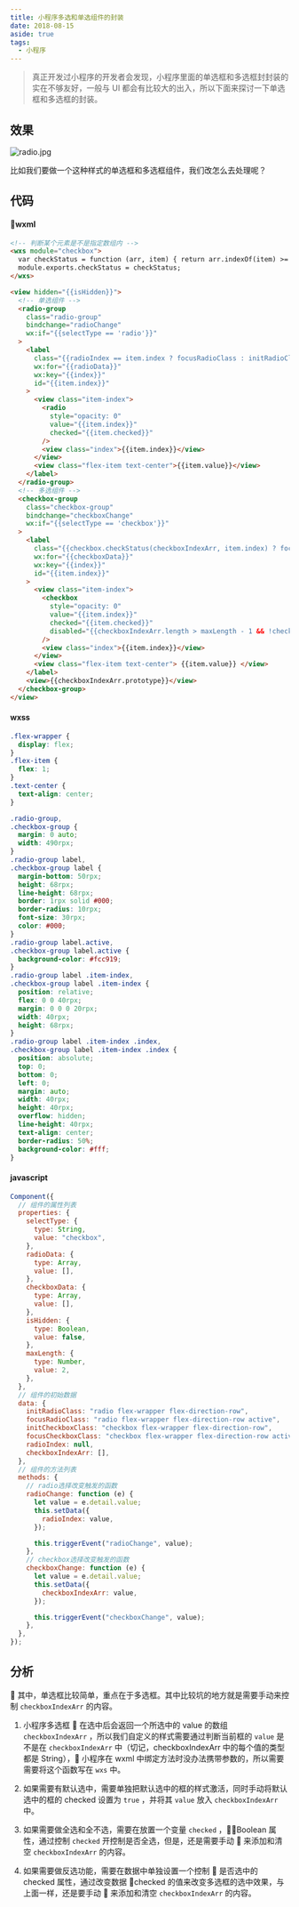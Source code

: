 ```yaml
---
title: 小程序多选和单选组件的封装
date: 2018-08-15
aside: true
tags:
  - 小程序
---
```


> 真正开发过小程序的开发者会发现，小程序里面的单选框和多选框封封装的实在不够友好，一般与 UI 都会有比较大的出入，所以下面来探讨一下单选框和多选框的封装。

<!-- more -->

## 效果

![radio.jpg](https://upload-images.jianshu.io/upload_images/4660406-8105fc181c9d2180.jpg?imageMogr2/auto-orient/strip%7CimageView2/2/w/1240)

比如我们要做一个这种样式的单选框和多选框组件，我们改怎么去处理呢？

## 代码

#### wxml

```html
<!-- 判断某个元素是不是指定数组内 -->
<wxs module="checkbox">
  var checkStatus = function (arr, item) { return arr.indexOf(item) >= 0 };
  module.exports.checkStatus = checkStatus;
</wxs>

<view hidden="{{isHidden}}">
  <!-- 单选组件 -->
  <radio-group
    class="radio-group"
    bindchange="radioChange"
    wx:if="{{selectType == 'radio'}}"
  >
    <label
      class="{{radioIndex == item.index ? focusRadioClass : initRadioClass}}"
      wx:for="{{radioData}}"
      wx:key="{{index}}"
      id="{{item.index}}"
    >
      <view class="item-index">
        <radio
          style="opacity: 0"
          value="{{item.index}}"
          checked="{{item.checked}}"
        />
        <view class="index">{{item.index}}</view>
      </view>
      <view class="flex-item text-center">{{item.value}}</view>
    </label>
  </radio-group>
  <!-- 多选组件 -->
  <checkbox-group
    class="checkbox-group"
    bindchange="checkboxChange"
    wx:if="{{selectType == 'checkbox'}}"
  >
    <label
      class="{{checkbox.checkStatus(checkboxIndexArr, item.index) ? focusCheckboxClass : initCheckboxClass}}"
      wx:for="{{checkboxData}}"
      wx:key="{{index}}"
      id="{{item.index}}"
    >
      <view class="item-index">
        <checkbox
          style="opacity: 0"
          value="{{item.index}}"
          checked="{{item.checked}}"
          disabled="{{checkboxIndexArr.length > maxLength - 1 && !checkbox.checkStatus(checkboxIndexArr, item.index)}}"
        />
        <view class="index">{{item.index}}</view>
      </view>
      <view class="flex-item text-center"> {{item.value}} </view>
    </label>
    <view>{{checkboxIndexArr.prototype}}</view>
  </checkbox-group>
</view>
```

#### wxss

```css
.flex-wrapper {
  display: flex;
}
.flex-item {
  flex: 1;
}
.text-center {
  text-align: center;
}

.radio-group,
.checkbox-group {
  margin: 0 auto;
  width: 490rpx;
}
.radio-group label,
.checkbox-group label {
  margin-bottom: 50rpx;
  height: 68rpx;
  line-height: 68rpx;
  border: 1rpx solid #000;
  border-radius: 10rpx;
  font-size: 30rpx;
  color: #000;
}
.radio-group label.active,
.checkbox-group label.active {
  background-color: #fcc919;
}
.radio-group label .item-index,
.checkbox-group label .item-index {
  position: relative;
  flex: 0 0 40rpx;
  margin: 0 0 0 20rpx;
  width: 40rpx;
  height: 68rpx;
}
.radio-group label .item-index .index,
.checkbox-group label .item-index .index {
  position: absolute;
  top: 0;
  bottom: 0;
  left: 0;
  margin: auto;
  width: 40rpx;
  height: 40rpx;
  overflow: hidden;
  line-height: 40rpx;
  text-align: center;
  border-radius: 50%;
  background-color: #fff;
}
```

#### javascript

```js
Component({
  // 组件的属性列表
  properties: {
    selectType: {
      type: String,
      value: "checkbox",
    },
    radioData: {
      type: Array,
      value: [],
    },
    checkboxData: {
      type: Array,
      value: [],
    },
    isHidden: {
      type: Boolean,
      value: false,
    },
    maxLength: {
      type: Number,
      value: 2,
    },
  },
  // 组件的初始数据
  data: {
    initRadioClass: "radio flex-wrapper flex-direction-row",
    focusRadioClass: "radio flex-wrapper flex-direction-row active",
    initCheckboxClass: "checkbox flex-wrapper flex-direction-row",
    focusCheckboxClass: "checkbox flex-wrapper flex-direction-row active",
    radioIndex: null,
    checkboxIndexArr: [],
  },
  // 组件的方法列表
  methods: {
    // radio选择改变触发的函数
    radioChange: function (e) {
      let value = e.detail.value;
      this.setData({
        radioIndex: value,
      });

      this.triggerEvent("radioChange", value);
    },
    // checkbox选择改变触发的函数
    checkboxChange: function (e) {
      let value = e.detail.value;
      this.setData({
        checkboxIndexArr: value,
      });

      this.triggerEvent("checkboxChange", value);
    },
  },
});
```

## 分析

 其中，单选框比较简单，重点在于多选框。其中比较坑的地方就是需要手动来控制 `checkboxIndexArr` 的内容。<br>

1. 小程序多选框  在选中后会返回一个所选中的 value 的数组 `checkboxIndexArr` ，所以我们自定义的样式需要通过判断当前框的 `value` 是不是在 `checkboxIndexArr` 中（切记，checkboxIndexArr 中的每个值的类型都是 String）， 小程序在 wxml 中绑定方法时没办法携带参数的，所以需要需要将这个函数写在 `wxs` 中。

2. 如果需要有默认选中，需要单独把默认选中的框的样式激活，同时手动将默认选中的框的 checked 设置为 `true` ，并将其 `value` 放入 `checkboxIndexArr` 中。

3. 如果需要做全选和全不选，需要在放置一个变量 `checked` ，Boolean 属性，通过控制 `checked` 开控制是否全选，但是，还是需要手动  来添加和清空 `checkboxIndexArr` 的内容。

4. 如果需要做反选功能，需要在数据中单独设置一个控制  是否选中的 checked 属性，通过改变数据 checked 的值来改变多选框的选中效果，与上面一样，还是要手动  来添加和清空 `checkboxIndexArr` 的内容。
